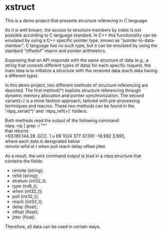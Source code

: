 # xstruct
This is a demo project that presents structure referecing in C language.

As it is well known, the access to structure members by index is not possible according to C language standard. In C++ this functionality can be emulated by using a C++ specific pointer type, known as "pointer-to-data-member". C language has no such type, but it can be emulated by using the standard "offsetof" macro and pointer arithmetics. 

Supposing that an API responds with the same structure of data (e.g., a string that consists different types of data) for each specific request, the main idea is to initialize a structure with the received data (each data having a different type).

In this demo project, two different methods of structure referencing are depicted. The first method(\*) exploits structure referencing through dynamic memory allocation and pointer synchronization. The second variant(+) is a more fashion approach, tailored with pre-processing techniques and macros. These two methods can be found in the 'ntpq_serial(\*)' and 'ntpq_refl(+)' folders.

Both methods read the output of the following command:<br/>
ntpq -np | grep -i "\*"<br/>
that returns<br/>
\*93.190.144.28   .GCC.            1 u   69 1024  377   37.091  -18.992   3.993,<br/>
where each data is designated below<br/>
     remote           refid      st t when poll reach   delay   offset  jitter.

As a result, the unix command output is load in a ntpq structure that contains the fields:
- remote  (string);
- refid   (string);
- stratum (int32_t);
- type    (int8_t);
- when    (int32_t);
- poll    (int32_t);
- reach   (int32_t);
- delay   (float);
- offset  (float);
- jitter  (float).

Therefore, all data can be used in certain ways.
